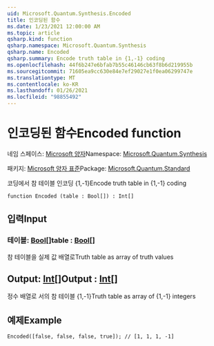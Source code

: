 ```yaml
---
uid: Microsoft.Quantum.Synthesis.Encoded
title: 인코딩된 함수
ms.date: 1/23/2021 12:00:00 AM
ms.topic: article
qsharp.kind: function
qsharp.namespace: Microsoft.Quantum.Synthesis
qsharp.name: Encoded
qsharp.summary: Encode truth table in {1,-1} coding
ms.openlocfilehash: 44f6b247e6bfab7b55c46146cb63f8b6d219955b
ms.sourcegitcommit: 71605ea9cc630e84e7ef29027e1f0ea06299747e
ms.translationtype: MT
ms.contentlocale: ko-KR
ms.lasthandoff: 01/26/2021
ms.locfileid: "98855492"
---
```

# <a name="encoded-function"></a><span data-ttu-id="07528-102">인코딩된 함수</span><span class="sxs-lookup"><span data-stu-id="07528-102">Encoded function</span></span>

<span data-ttu-id="07528-103">네임 스페이스: [Microsoft 양자](xref:Microsoft.Quantum.Synthesis)</span><span class="sxs-lookup"><span data-stu-id="07528-103">Namespace: [Microsoft.Quantum.Synthesis](xref:Microsoft.Quantum.Synthesis)</span></span>

<span data-ttu-id="07528-104">패키지: [Microsoft 양자 표준](https://nuget.org/packages/Microsoft.Quantum.Standard)</span><span class="sxs-lookup"><span data-stu-id="07528-104">Package: [Microsoft.Quantum.Standard](https://nuget.org/packages/Microsoft.Quantum.Standard)</span></span>


<span data-ttu-id="07528-105">코딩에서 참 테이블 인코딩 {1,-1}</span><span class="sxs-lookup"><span data-stu-id="07528-105">Encode truth table in {1,-1} coding</span></span>

```qsharp
function Encoded (table : Bool[]) : Int[]
```


## <a name="input"></a><span data-ttu-id="07528-106">입력</span><span class="sxs-lookup"><span data-stu-id="07528-106">Input</span></span>

### <a name="table--bool"></a><span data-ttu-id="07528-107">테이블: [Bool](xref:microsoft.quantum.lang-ref.bool)[]</span><span class="sxs-lookup"><span data-stu-id="07528-107">table : [Bool](xref:microsoft.quantum.lang-ref.bool)[]</span></span>

<span data-ttu-id="07528-108">참 테이블을 실제 값 배열로</span><span class="sxs-lookup"><span data-stu-id="07528-108">Truth table as array of truth values</span></span>



## <a name="output--int"></a><span data-ttu-id="07528-109">Output: [Int](xref:microsoft.quantum.lang-ref.int)[]</span><span class="sxs-lookup"><span data-stu-id="07528-109">Output : [Int](xref:microsoft.quantum.lang-ref.int)[]</span></span>

<span data-ttu-id="07528-110">정수 배열로 서의 참 테이블 {1,-1}</span><span class="sxs-lookup"><span data-stu-id="07528-110">Truth table as array of {1,-1} integers</span></span>

## <a name="example"></a><span data-ttu-id="07528-111">예제</span><span class="sxs-lookup"><span data-stu-id="07528-111">Example</span></span>

```qsharp
Encoded([false, false, false, true]); // [1, 1, 1, -1]
```